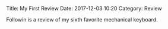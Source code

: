 Title: My First Review
Date: 2017-12-03 10:20
Category: Review

Followin is a review of my sixth favorite mechanical keyboard.
